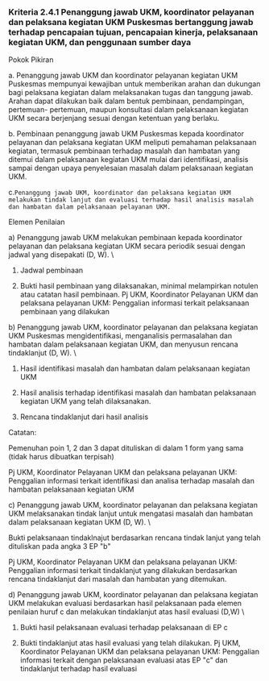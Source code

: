 
### Kriteria 2.4.1 Penanggung jawab UKM, koordinator pelayanan dan pelaksana kegiatan UKM Puskesmas bertanggung jawab terhadap pencapaian tujuan, pencapaian kinerja, pelaksanaan kegiatan UKM, dan penggunaan sumber daya 



Pokok Pikiran 

a. Penanggung jawab UKM dan koordinator pelayanan kegiatan UKM Puskesmas mempunyai kewajiban untuk memberikan arahan dan dukungan bagi pelaksana kegiatan dalam melaksanakan tugas dan tanggung jawab. Arahan dapat dilakukan baik dalam bentuk pembinaan, pendampingan, pertemuan- pertemuan, maupun konsultasi dalam pelaksanaan kegiatan UKM secara berjenjang sesuai dengan ketentuan yang berlaku. 

b. Pembinaan penanggung jawab UKM Puskesmas kepada koordinator pelayanan dan pelaksana kegiatan UKM meliputi pemahaman pelaksanaan kegiatan, termasuk pembinaan terhadap masalah dan hambatan yang ditemui dalam pelaksanaan kegiatan UKM mulai dari identifikasi, analisis sampai dengan upaya penyelesaian masalah dalam pelaksanaan kegiatan UKM. 



c.` Penanggung jawab UKM, koordinator dan pelaksana kegiatan UKM melakukan tindak lanjut dan evaluasi terhadap hasil analisis masalah dan hambatan dalam pelaksanaan pelayanan UKM. `



Elemen Penilaian 




 a) Penanggung jawab UKM melakukan pembinaan kepada koordinator pelayanan dan pelaksana kegiatan UKM secara periodik sesuai dengan jadwal yang disepakati (D, W). \




1. Jadwal pembinaan 

2. Bukti hasil pembinaan yang dilaksanakan, minimal melampirkan notulen atau catatan hasil pembinaan.
Pj UKM, Koordinator Pelayanan UKM dan pelaksana pelayanan UKM: Penggalian informasi terkait pelaksanaan pembinaan yang dilakukan 




 b) Penanggung jawab UKM, koordinator pelayanan dan pelaksana kegiatan UKM Puskesmas mengidentifikasi, menganalisis permasalahan dan hambatan dalam pelaksanaan kegiatan UKM, dan menyusun rencana tindaklanjut (D, W).  \




1. Hasil identifikasi masalah dan hambatan dalam pelaksanaan kegiatan UKM 

2. Hasil analisis terhadap identifikasi masalah dan hambatan pelaksanaan kegiatan UKM yang telah dilaksanakan. 

3. Rencana tindaklanjut dari hasil analisis



Catatan: 

Pemenuhan poin 1, 2 dan 3 dapat dituliskan di dalam 1 form yang sama (tidak harus dibuatkan terpisah) 



 
Pj UKM, Koordinator Pelayanan UKM dan pelaksana pelayanan UKM: Penggalian informasi terkait identifikasi dan analisa terhadap masalah dan hambatan pelaksanaan kegiatan UKM 




 c) Penanggung jawab UKM, koordinator pelayanan dan pelaksana kegiatan UKM melaksanakan tindak lanjut untuk mengatasi masalah dan hambatan dalam pelaksanaan kegiatan UKM (D, W).  \




Bukti pelaksanaan tindaklnajut berdasarkan rencana tindak lanjut yang telah dituliskan pada angka 3 EP "b" 
 
Pj UKM, Koordinator Pelayanan UKM dan pelaksana pelayanan UKM: Penggalian informasi terkait tindaklanjut yang dilakukan berdasarkan rencana tindaklanjut dari masalah dan hambatan yang ditemukan. 




 d) Penanggung jawab UKM, koordinator pelayanan dan pelaksana kegiatan UKM melakukan evaluasi berdasarkan hasil pelaksanaan pada elemen penilaian huruf c dan melakukan tindaklanjut atas hasil evaluasi (D,W)  \




1. Bukti hasil pelaksanaan evaluasi terhadap pelaksanaan di EP c 

2. Bukti tindaklanjut atas hasil evaluasi yang telah dilakukan. 
Pj UKM, Koordinator Pelayanan UKM dan pelaksana pelayanan UKM: Penggalian informasi terkait dengan pelaksanaan evaluasi atas EP "c" dan tindaklanjut terhadap hasil evaluasi 



